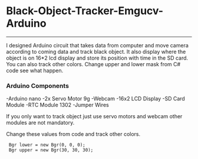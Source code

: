 # Black-Object-Tracker-Emgucv-Arduino
-------
I designed Arduino circuit that takes data from computer and move camera according to coming data and track black object. It also display where the object is on 16*2 lcd display and store its position with time in the SD card. You can also track other colors. Change upper and lower mask from C# code see what happen.

### Arduino Components
-Arduino nano
-2x Servo Motor 9g
-Webcam 
-16x2 LCD Display
-SD Card Module
-RTC Module 1302
-Jumper Wires

If you only want to track object just use servo motors and webcam other modules are not mandatory.


Change these values from code and track other colors.

     Bgr lower = new Bgr(0, 0, 0);
     Bgr upper = new Bgr(30, 30, 30);
